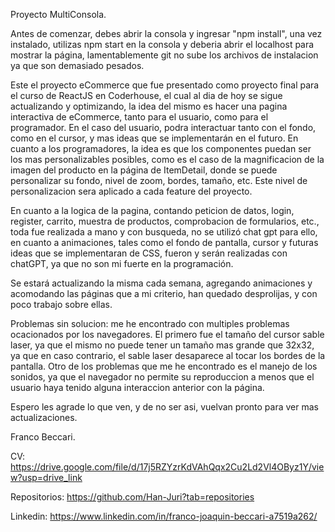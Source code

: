 Proyecto MultiConsola.

Antes de comenzar, debes abrir la consola y ingresar "npm install", una vez instalado, utilizas npm start en la consola y deberia abrir el localhost para mostrar la página, lamentablemente git no sube los archivos de instalacion ya que son demasiado pesados.

Este el proyecto eCommerce que fue presentado como proyecto final para el curso de ReactJS en Coderhouse, el cual al dia de hoy se sigue actualizando y optimizando, la idea del mismo es hacer una pagina interactiva de eCommerce, tanto para el usuario, como para el programador. En el caso del usuario, podra interactuar tanto con el fondo, como en el cursor, y mas ideas que se implementarán en el futuro. En cuanto a los programadores, la idea es que los componentes puedan ser los mas personalizables posibles, como es el caso de la magnificacion de la imagen del producto en la página de ItemDetail, donde se puede personalizar su fondo, nivel de zoom, bordes, tamaño, etc. Este nivel de personalizacion sera aplicado a cada feature del proyecto.

En cuanto a la logica de la pagina, contando peticion de datos, login, register, carrito, muestra de productos, comprobacion de formularios, etc., toda fue realizada a mano y con busqueda, no se utilizó chat gpt para ello, en cuanto a animaciones, tales como el fondo de pantalla, cursor y futuras ideas que se implementaran de CSS, fueron y serán realizadas con chatGPT, ya que no son mi fuerte en la programación.

Se estará actualizando la misma cada semana, agregando animaciones y acomodando las páginas que a mi criterio, han quedado desprolijas, y con poco trabajo sobre ellas.

Problemas sin solucion: me he encontrado con multiples problemas ocacionados por los navegadores. El primero fue el tamaño del cursor sable laser, ya que el mismo no puede tener un tamaño mas grande que 32x32, ya que en caso contrario, el sable laser desaparece al tocar los bordes de la pantalla. Otro de los problemas que me he encontrado es el manejo de los sonidos, ya que el navegador no permite su reproduccion a menos que el usuario haya tenido alguna interaccion anterior con la página.

Espero les agrade lo que ven, y de no ser asi, vuelvan pronto para ver mas actualizaciones.

Franco Beccari.

CV: https://drive.google.com/file/d/17j5RZYzrKdVAhQqx2Cu2Ld2Vl4OByz1Y/view?usp=drive_link

Repositorios: https://github.com/Han-Juri?tab=repositories

Linkedin: https://www.linkedin.com/in/franco-joaquin-beccari-a7519a262/